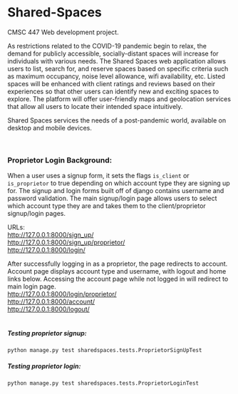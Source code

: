 # Shared-Spaces
CMSC 447 Web development project.

As restrictions related to the COVID-19 pandemic begin to relax, the demand for publicly accessible,
socially-distant spaces will increase for individuals with various needs. The Shared Spaces web 
application allows users to list, search for, and reserve spaces based on specific criteria such as
maximum occupancy, noise level allowance, wifi availability, etc. Listed spaces will be enhanced with
client ratings and reviews based on their experiences so that other users can identify new and exciting
spaces to explore. The platform will offer user-friendly maps and geolocation services that allow all
users to locate their intended space intuitively.

Shared Spaces services the needs of a post-pandemic world, available on desktop and mobile devices. 

























<br>

### Proprietor Login Background:

When a user uses a signup form, it sets the flags ```is_client``` or ```is_proprietor```
to true depending on which account type they are signing up for. The signup and login forms built off of django contains 
username and password validation. The main signup/login page allows users to select which account type
they are and takes them to the client/proprietor signup/login pages.

URLs:
<br>
http://127.0.0.1:8000/sign_up/ <br>
http://127.0.0.1:8000/sign_up/proprietor/ <br>
http://127.0.0.1:8000/login/ <br>

After successfully logging in as a proprietor, the page redirects to account. Account page displays account type
and username, with logout and home links below. Accessing the account page while not logged in will redirect to main login page.
<br>
http://127.0.0.1:8000/login/proprietor/ <br>
http://127.0.0.1:8000/account/ <br>
http://127.0.0.1:8000/logout/  <br>
<br>

##### Testing proprietor signup:
```
python manage.py test sharedspaces.tests.ProprietorSignUpTest
```
##### Testing proprietor login:
```
python manage.py test sharedspaces.tests.ProprietorLoginTest
```
<br>